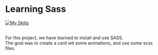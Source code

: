 # Learning Sass

[![My Skills](https://skillicons.dev/icons?i=visualstudio,html,css,sass)](https://skillicons.dev)
<br>

<br>For this project, we have learned to install and use SASS.
<br>The goal was to create a card wit some animations, and use some scss files.

